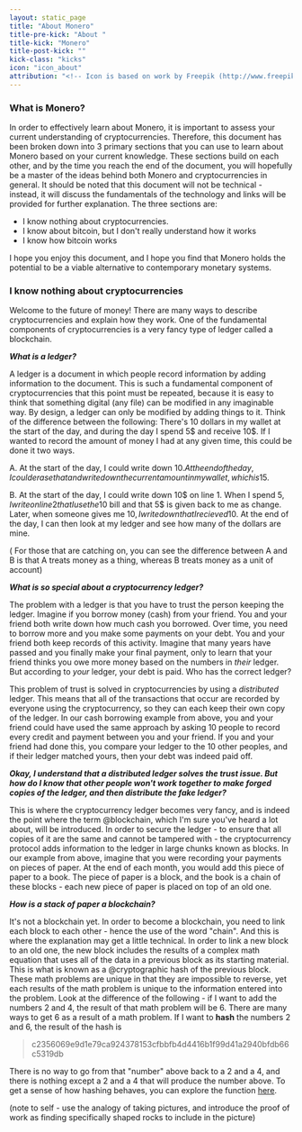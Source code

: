 ```yaml
---
layout: static_page
title: "About Monero"
title-pre-kick: "About "
title-kick: "Monero"
title-post-kick: ""
kick-class: "kicks"
icon: "icon_about"
attribution: "<!-- Icon is based on work by Freepik (http://www.freepik.com) and is licensed under Creative Commons BY 3.0 -->"
---
```


### What is Monero?

In order to effectively learn about Monero, it is important to assess your current understanding of cryptocurrencies. Therefore, this document has been broken down into 3 primary sections that you can use to learn about Monero based on your current knowledge. These sections build on each other, and by the time you reach the end of the document, you will hopefully be a master of the ideas behind both Monero and cryptocurrencies in general. It should be noted that this document will not be technical - instead, it will discuss the fundamentals of the technology and links will be provided for further explanation. The three sections are:

- I know nothing about cryptocurrencies. 
- I know about bitcoin, but I don't really understand how it works
- I know how bitcoin works

I hope you enjoy this document, and I hope you find that Monero holds the potential to be a viable alternative to contemporary monetary systems. 


### I know nothing about cryptocurrencies

Welcome to the future of money! There are many ways to describe cryptocurrencies and explain how they work. One of the fundamental components of cryptocurrencies is a very fancy type of ledger called a blockchain.

***What is a ledger?***

A ledger is a document in which people record information by adding information to the document. This is such a fundamental component of cryptocurrencies that this point must be repeated, because it is easy to think that something digital (any file) can be modified in any imaginable way. By design, a ledger can only be modified by adding things to it. Think of the difference between the following: There's 10 dollars in my wallet at the start of the day, and during the day I spend 5$ and receive 10$. If I wanted to record the amount of money I had at any given time, this could be done it two ways. 

A. At the start of the day, I could write down 10$. At the end of the day, I could erase that and write down the current amount in my wallet, which is 15$.  

B. At the start of the day, I could write down 10$ on line 1. When I spend 5$, I write on line 2 that I use the 10$ bill and that 5$ is given back to me as change. Later, when someone gives me 10$, I write down that I recieved 10$. At the end of the day, I can then look at my ledger and see how many of the dollars are mine. 

( For those that are catching on, you can see the difference between A and B is that A treats money as a thing, whereas B treats money as a unit of account)

***What is so special about a cryptocurrency ledger?***

The problem with a ledger is that you have to trust the person keeping the ledger. Imagine if you borrow money (cash) from your friend. You and your friend both write down how much cash you borrowed. Over time, you need to borrow more and you make some payments on your debt. You and your friend both keep records of this activity. Imagine that many years have passed and you finally make your final payment, only to learn that your friend thinks you owe more money based on the numbers in *their* ledger. But according to *your* ledger, your debt is paid. Who has the correct ledger? 

This problem of trust is solved in cryptocurrencies by using a *distributed* ledger. This means that all of the transactions that occur are recorded by everyone using the cryptocurrency, so they can each keep their own copy of the ledger. In our cash borrowing example from above, you and your friend could have used the same approach by asking 10 people to record every credit and payment between you and your friend. If you and your friend had done this, you compare your ledger to the 10 other peoples, and if their ledger matched yours, then your debt was indeed paid off.

***Okay, I understand that a distributed ledger solves the trust issue. But how do I know that other people won't work together to make forged copies of the ledger, and then distribute the fake ledger?***

This is where the cryptocurrency ledger becomes very fancy, and is indeed the point where the term @blockchain, which I'm sure you've heard a lot about, will be introduced. In order to secure the ledger - to ensure that all copies of it are the same and cannot be tampered with - the cryptocurrency protocol adds information to the ledger in large chunks known as blocks. In our example from above, imagine that you were recording your payments on pieces of paper. At the end of each month, you would add this piece of paper to a book. The piece of paper is a block, and the book is a chain of these blocks - each new piece of paper is placed on top of an old one. 

***How is a stack of paper a blockchain?***

It's not a blockchain yet. In order to become a blockchain, you need to link each block to each other - hence the use of the word "chain". And this is where the explanation may get a little technical. In order to link a new block to an old one, the new block includes the results of a complex math equation that uses all of the data in a previous block as its starting material. This is what is known as a @cryptographic hash of the previous block. These math problems are unique in that they are impossible to reverse, yet each results of the math problem is unique to the information entered into the problem. Look at the difference of the following - if I want to add the numbers 2 and 4, the result of that math problem will be 6. There are many ways to get 6 as a result of a math problem. If I want to **hash** the numbers 2 and 6, the result of the hash is 

> c2356069e9d1e79ca924378153cfbbfb4d4416b1f99d41a2940bfdb66c5319db

There is no way to go from that "number" above back to a 2 and a 4, and there is nothing except a 2 and a 4 that will produce the number above. To get a sense of how hashing behaves, you can explore the function [here](http://www.xorbin.com/tools/sha256-hash-calculator). 

(note to self - use the analogy of taking pictures, and introduce the proof of work as finding specifically shaped rocks to include in the picture)
